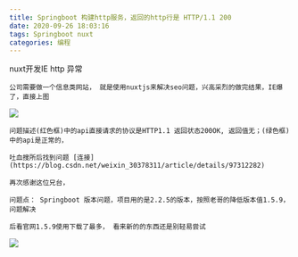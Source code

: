 ```yaml
---
title: Springboot 构建http服务，返回的http行是 HTTP/1.1 200
date: 2020-09-26 18:03:16
tags: Springboot nuxt
categories: 编程
---
```

nuxt开发IE http 异常

<!-- more -->

    公司需要做一个信息类网站， 就是使用nuxtjs来解决seo问题，兴高采烈的做完结果，IE爆了，直接上图

![](https://taoaiyi1108.oss-cn-beijing.aliyuncs.com/post/server/serve-nuxt-1.png)

    问题描述(红色框)中的api直接请求的协议是HTTP1.1 返回状态200OK, 返回值无；(绿色框)中的api是正常的，

    吐血搜所后找到问题 [连接](https://blog.csdn.net/weixin_30378311/article/details/97312282) 

    再次感谢这位兄台，

    问题点： Springboot 版本问题，项目用的是2.2.5的版本，按照老哥的降低版本值1.5.9，问题解决

    后看官网1.5.9使用下载了最多， 看来新的的东西还是别轻易尝试


![](https://taoaiyi1108.oss-cn-beijing.aliyuncs.com/post/server/serve-2.png)
